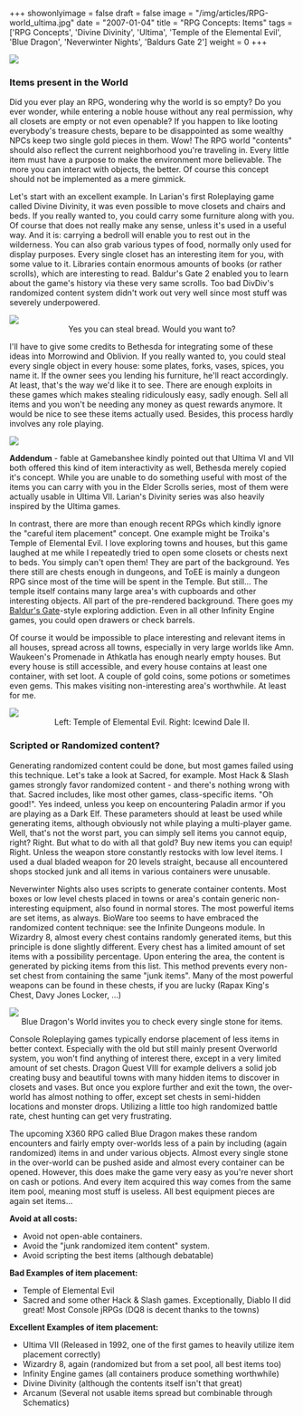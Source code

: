+++
showonlyimage = false
draft = false
image = "/img/articles/RPG-world_ultima.jpg"
date = "2007-01-04"
title = "RPG Concepts: Items"
tags = ['RPG Concepts', 'Divine Divinity', 'Ultima', 'Temple of the Elemental Evil', 'Blue Dragon', 'Neverwinter Nights', 'Baldurs Gate 2']
weight = 0
+++

<img src="/img/articles/RPG.jpg"/>

### Items present in the World

Did you ever play an RPG, wondering why the world is so empty? Do you ever wonder, while entering a noble house without any real permission, why all closets are empty or not even openable? If you happen to like looting everybody's treasure chests, bepare to be disappointed as some wealthy NPCs keep two single gold pieces in them. Wow! The RPG world "contents" should also reflect the current neighborhood you're traveling in. Every little item must have a purpose to make the environment more believable. The more you can interact with objects, the better. Of course this concept should not be implemented as a mere gimmick.

Let's start with an excellent example. In Larian's first Roleplaying game called Divine Divinity, it was even possible to move closets and chairs and beds. If you really wanted to, you could carry some furniture along with you. Of course that does not really make any sense, unless it's used in a useful way. And it is: carrying a bedroll will enable you to rest out in the wilderness. You can also grab various types of food, normally only used for display purposes. Every single closet has an interesting item for you, with some value to it. Libraries contain enormous amounts of books (or rather scrolls), which are interesting to read. Baldur's Gate 2 enabled you to learn about the game's history via these very same scrolls. Too bad DivDiv's randomized content system didn't work out very well since most stuff was severely underpowered.

<img src="/img/articles/RPG-world_divdiv.jpg">
<center>Yes you can steal bread. Would you want to?</center>

I'll have to give some credits to Bethesda for integrating some of these ideas into Morrowind and Oblivion. If you really wanted to, you could steal every single object in every house: some plates, forks, vases, spices, you name it. If the owner sees you lending his furniture, he'll react accordingly. At least, that's the way we'd like it to see. There are enough exploits in these games which makes stealing ridiculously easy, sadly enough. Sell all items and you won't be needing any money as quest rewards anymore. It would be nice to see these items actually used. Besides, this process hardly involves any role playing.

<img src="/img/articles/RPG-world_ultima.jpg">

**Addendum** - fable at Gamebanshee kindly pointed out that Ultima VI and VII both offered this kind of item interactivity as well, Bethesda merely copied it's concept. While you are unable to do something useful with most of the items you can carry with you in the Elder Scrolls series, most of them were actually usable in Ultima VII. Larian's Divinity series was also heavily inspired by the Ultima games.

In contrast, there are more than enough recent RPGs which kindly ignore the "careful item placement" concept. One example might be Troika's Temple of Elemental Evil. I love exploring towns and houses, but this game laughed at me while I repeatedly tried to open some closets or chests next to beds. You simply can't open them! They are part of the background. Yes there still are chests enough in dungeons, and ToEE is mainly a dungeon RPG since most of the time will be spent in the Temple. But still... The temple itself contains many large area's with cupboards and other interesting objects. All part of the pre-rendered background. There goes my [Baldur's Gate](/tags/baldurs-gate-2/)-style exploring addiction. Even in all other Infinity Engine games, you could open drawers or check barrels.

Of course it would be impossible to place interesting and relevant items in all houses, spread across all towns, especially in very large worlds like Amn. Waukeen's Promenade in Athkatla has enough nearly empty houses. But every house is still accessible, and every house contains at least one container, with set loot. A couple of gold coins, some potions or sometimes even gems. This makes visiting non-interesting area's worthwhile. At least for me.

<img src="/img/articles/RPG-world_toee.jpg">
<center> Left: Temple of Elemental Evil. Right: Icewind Dale II.</center>

### Scripted or Randomized content?

Generating randomized content could be done, but most games failed using this technique. Let's take a look at Sacred, for example. Most Hack & Slash games strongly favor randomized content - and there's nothing wrong with that. Sacred includes, like most other games, class-specific items. "Oh good!". Yes indeed, unless you keep on encountering Paladin armor if you are playing as a Dark Elf. These parameters should at least be used while generating items, although obviously not while playing a multi-player game. Well, that's not the worst part, you can simply sell items you cannot equip, right? Right. But what to do with all that gold? Buy new items you can equip! Right. Unless the weapon store constantly restocks with low level items. I used a dual bladed weapon for 20 levels straight, because all encountered shops stocked junk and all items in various containers were unusable.

Neverwinter Nights also uses scripts to generate container contents. Most boxes or low level chests placed in towns or area's contain generic non-interesting equipment, also found in normal stores. The most powerful items are set items, as always. BioWare too seems to have embraced the randomized content technique: see the Infinite Dungeons module. In Wizardry 8, almost every chest contains randomly generated items, but this principle is done slightly different. Every chest has a limited amount of set items with a possibility percentage. Upon entering the area, the content is generated by picking items from this list. This method prevents every non-set chest from containing the same "junk items". Many of the most powerful weapons can be found in these chests, if you are lucky (Rapax King's Chest, Davy Jones Locker, ...)

<img src="/img/articles/RPG-world_bluedragon.jpg">
<center>Blue Dragon's World invites you to check every single stone for items.</center>

Console Roleplaying games typically endorse placement of less items in better context. Especially with the old but still mainly present Overworld system, you won't find anything of interest there, except in a very limited amount of set chests. Dragon Quest VIII for example delivers a solid job creating busy and beautiful towns with many hidden items to discover in closets and vases. But once you explore further and exit the town, the over-world has almost nothing to offer, except set chests in semi-hidden locations and monster drops. Utilizing a little too high randomized battle rate, chest hunting can get very frustrating.

The upcoming X360 RPG called Blue Dragon makes these random encounters and fairly empty over-worlds less of a pain by including (again randomized) items in and under various objects. Almost every single stone in the over-world can be pushed aside and almost every container can be opened. However, this does make the game very easy as you're never short on cash or potions. And every item acquired this way comes from the same item pool, meaning most stuff is useless. All best equipment pieces are again set items...

**Avoid at all costs:**

- Avoid not open-able containers.
- Avoid the "junk randomized item content" system.
- Avoid scripting the best items (although debatable)

**Bad Examples of item placement:**

- Temple of Elemental Evil
- Sacred and some other Hack & Slash games. Exceptionally, Diablo II did great!
Most Console jRPGs (DQ8 is decent thanks to the towns)

**Excellent Examples of item placement:** 

- Ultima VII (Released in 1992, one of the first games to heavily utilize item placement correctly)
- Wizardry 8, again (randomized but from a set pool, all best items too)
- Infinity Engine games (all containers produce something worthwhile)
- Divine Divinity (although the contents itself isn't that great)
- Arcanum (Several not usable items spread but combinable through Schematics)
